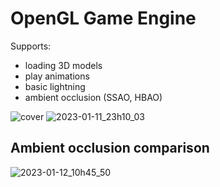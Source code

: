 # OpenGL Game Engine

Supports:
   - loading 3D models
   - play animations
   - basic lightning
   - ambient occlusion (SSAO, HBAO)
   
![cover](https://user-images.githubusercontent.com/60797275/236704653-6644ff95-40c8-45a4-8a31-86c03ba81536.png)
![2023-01-11_23h10_03](https://user-images.githubusercontent.com/60797275/236704733-10c349b8-c938-4cf5-9068-23d5f03f220c.png)

## Ambient occlusion comparison
![2023-01-12_10h45_50](https://user-images.githubusercontent.com/60797275/236704740-8f96558d-afe2-45eb-a8ba-f2dc4504482f.png)
